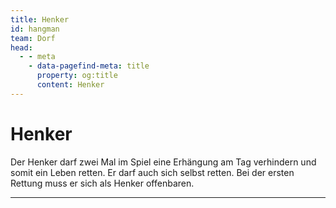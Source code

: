 ```yaml
---
title: Henker
id: hangman
team: Dorf
head:
  - - meta
    - data-pagefind-meta: title
      property: og:title
      content: Henker
---
```


# Henker <TeamBadge team="Dorf" />

Der Henker darf zwei Mal im Spiel eine Erhängung am Tag verhindern und somit ein Leben retten. Er darf auch sich selbst retten. Bei der ersten Rettung muss er sich als Henker offenbaren.

---
